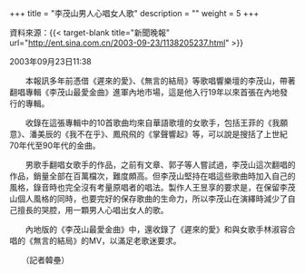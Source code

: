 +++
title = "李茂山男人心唱女人歌"
description = ""
weight = 5
+++

資料來源：{{< target-blank title="新聞晚報" url="http://ent.sina.com.cn/2003-09-23/1138205237.html" >}}

2003年09月23日11:38

　　本報訊多年前憑借《遲來的愛》、《無言的結局》等歌唱響樂壇的李茂山，帶著翻唱專輯《李茂山最愛金曲》進軍內地市場，這是他入行19年以來首張在內地發行的專輯。

　　收錄在這張專輯中的10首歌曲均來自華語歌壇的女歌手，包括王菲的《我願意》、潘美辰的《我不在乎》、鳳飛飛的《掌聲響起》等，可以說是搜括了上世紀70年代至90年代的金曲。

　　男歌手翻唱女歌手的作品，之前有文章、郭子等人嘗試過，李茂山這次翻唱的作品，銷量全部在百萬檔次，難度頗高。但李茂山堅持在唱這些歌曲時加入自己的風格，錄音時也完全沒有考量原唱者的唱法。製作人王昱享的要求是，在保留李茂山個人風格的同時，也要完好的保存歌曲的生命力，所以李茂山在演繹時減少了自己擅長的哭腔，用一顆男人心唱出女人的歌。

　　內地版的《李茂山最愛金曲》中，還收錄了《遲來的愛》和與女歌手林淑容合唱的《無言的結局》的MV，以滿足老歌迷要求。

　　（記者韓壘）